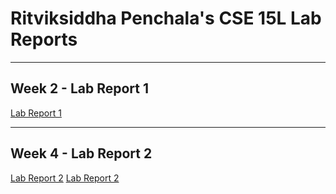 # Ritviksiddha Penchala's CSE 15L Lab Reports

___

## Week 2 - Lab Report 1
[Lab Report 1](report1/lab-report-1-week-2.html)

___

## Week 4 - Lab Report 2
[Lab Report 2](report2/lab-report-2-week-4.html)
[Lab Report 2](report2/lab-report-2-week-4.md)
